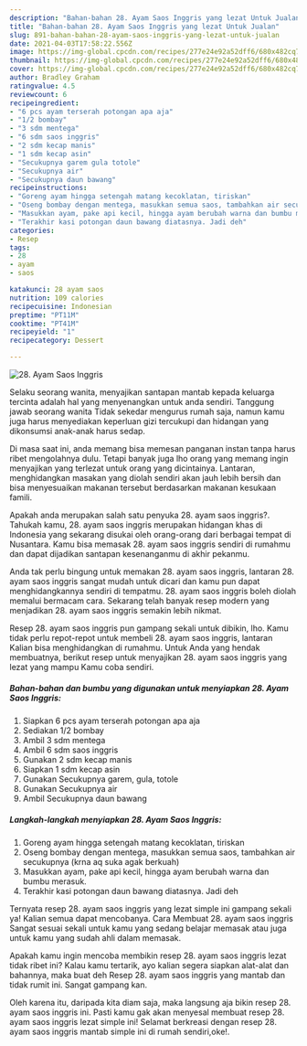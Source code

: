 ```yaml
---
description: "Bahan-bahan 28. Ayam Saos Inggris yang lezat Untuk Jualan"
title: "Bahan-bahan 28. Ayam Saos Inggris yang lezat Untuk Jualan"
slug: 891-bahan-bahan-28-ayam-saos-inggris-yang-lezat-untuk-jualan
date: 2021-04-03T17:58:22.556Z
image: https://img-global.cpcdn.com/recipes/277e24e92a52dff6/680x482cq70/28-ayam-saos-inggris-foto-resep-utama.jpg
thumbnail: https://img-global.cpcdn.com/recipes/277e24e92a52dff6/680x482cq70/28-ayam-saos-inggris-foto-resep-utama.jpg
cover: https://img-global.cpcdn.com/recipes/277e24e92a52dff6/680x482cq70/28-ayam-saos-inggris-foto-resep-utama.jpg
author: Bradley Graham
ratingvalue: 4.5
reviewcount: 6
recipeingredient:
- "6 pcs ayam terserah potongan apa aja"
- "1/2 bombay"
- "3 sdm mentega"
- "6 sdm saos inggris"
- "2 sdm kecap manis"
- "1 sdm kecap asin"
- "Secukupnya garem gula totole"
- "Secukupnya air"
- "Secukupnya daun bawang"
recipeinstructions:
- "Goreng ayam hingga setengah matang kecoklatan, tiriskan"
- "Oseng bombay dengan mentega, masukkan semua saos, tambahkan air secukupnya (krna aq suka agak berkuah)"
- "Masukkan ayam, pake api kecil, hingga ayam berubah warna dan bumbu merasuk."
- "Terakhir kasi potongan daun bawang diatasnya. Jadi deh"
categories:
- Resep
tags:
- 28
- ayam
- saos

katakunci: 28 ayam saos 
nutrition: 109 calories
recipecuisine: Indonesian
preptime: "PT11M"
cooktime: "PT41M"
recipeyield: "1"
recipecategory: Dessert

---
```



![28. Ayam Saos Inggris](https://img-global.cpcdn.com/recipes/277e24e92a52dff6/680x482cq70/28-ayam-saos-inggris-foto-resep-utama.jpg)

Selaku seorang wanita, menyajikan santapan mantab kepada keluarga tercinta adalah hal yang menyenangkan untuk anda sendiri. Tanggung jawab seorang  wanita Tidak sekedar mengurus rumah saja, namun kamu juga harus menyediakan keperluan gizi tercukupi dan hidangan yang dikonsumsi anak-anak harus sedap.

Di masa  saat ini, anda memang bisa memesan panganan instan tanpa harus ribet mengolahnya dulu. Tetapi banyak juga lho orang yang memang ingin menyajikan yang terlezat untuk orang yang dicintainya. Lantaran, menghidangkan masakan yang diolah sendiri akan jauh lebih bersih dan bisa menyesuaikan makanan tersebut berdasarkan makanan kesukaan famili. 



Apakah anda merupakan salah satu penyuka 28. ayam saos inggris?. Tahukah kamu, 28. ayam saos inggris merupakan hidangan khas di Indonesia yang sekarang disukai oleh orang-orang dari berbagai tempat di Nusantara. Kamu bisa memasak 28. ayam saos inggris sendiri di rumahmu dan dapat dijadikan santapan kesenanganmu di akhir pekanmu.

Anda tak perlu bingung untuk memakan 28. ayam saos inggris, lantaran 28. ayam saos inggris sangat mudah untuk dicari dan kamu pun dapat menghidangkannya sendiri di tempatmu. 28. ayam saos inggris boleh diolah memalui bermacam cara. Sekarang telah banyak resep modern yang menjadikan 28. ayam saos inggris semakin lebih nikmat.

Resep 28. ayam saos inggris pun gampang sekali untuk dibikin, lho. Kamu tidak perlu repot-repot untuk membeli 28. ayam saos inggris, lantaran Kalian bisa menghidangkan di rumahmu. Untuk Anda yang hendak membuatnya, berikut resep untuk menyajikan 28. ayam saos inggris yang lezat yang mampu Kamu coba sendiri.

<!--inarticleads1-->

##### Bahan-bahan dan bumbu yang digunakan untuk menyiapkan 28. Ayam Saos Inggris:

1. Siapkan 6 pcs ayam terserah potongan apa aja
1. Sediakan 1/2 bombay
1. Ambil 3 sdm mentega
1. Ambil 6 sdm saos inggris
1. Gunakan 2 sdm kecap manis
1. Siapkan 1 sdm kecap asin
1. Gunakan Secukupnya garem, gula, totole
1. Gunakan Secukupnya air
1. Ambil Secukupnya daun bawang




<!--inarticleads2-->

##### Langkah-langkah menyiapkan 28. Ayam Saos Inggris:

1. Goreng ayam hingga setengah matang kecoklatan, tiriskan
1. Oseng bombay dengan mentega, masukkan semua saos, tambahkan air secukupnya (krna aq suka agak berkuah)
1. Masukkan ayam, pake api kecil, hingga ayam berubah warna dan bumbu merasuk.
1. Terakhir kasi potongan daun bawang diatasnya. Jadi deh




Ternyata resep 28. ayam saos inggris yang lezat simple ini gampang sekali ya! Kalian semua dapat mencobanya. Cara Membuat 28. ayam saos inggris Sangat sesuai sekali untuk kamu yang sedang belajar memasak atau juga untuk kamu yang sudah ahli dalam memasak.

Apakah kamu ingin mencoba membikin resep 28. ayam saos inggris lezat tidak ribet ini? Kalau kamu tertarik, ayo kalian segera siapkan alat-alat dan bahannya, maka buat deh Resep 28. ayam saos inggris yang mantab dan tidak rumit ini. Sangat gampang kan. 

Oleh karena itu, daripada kita diam saja, maka langsung aja bikin resep 28. ayam saos inggris ini. Pasti kamu gak akan menyesal membuat resep 28. ayam saos inggris lezat simple ini! Selamat berkreasi dengan resep 28. ayam saos inggris mantab simple ini di rumah sendiri,oke!.

